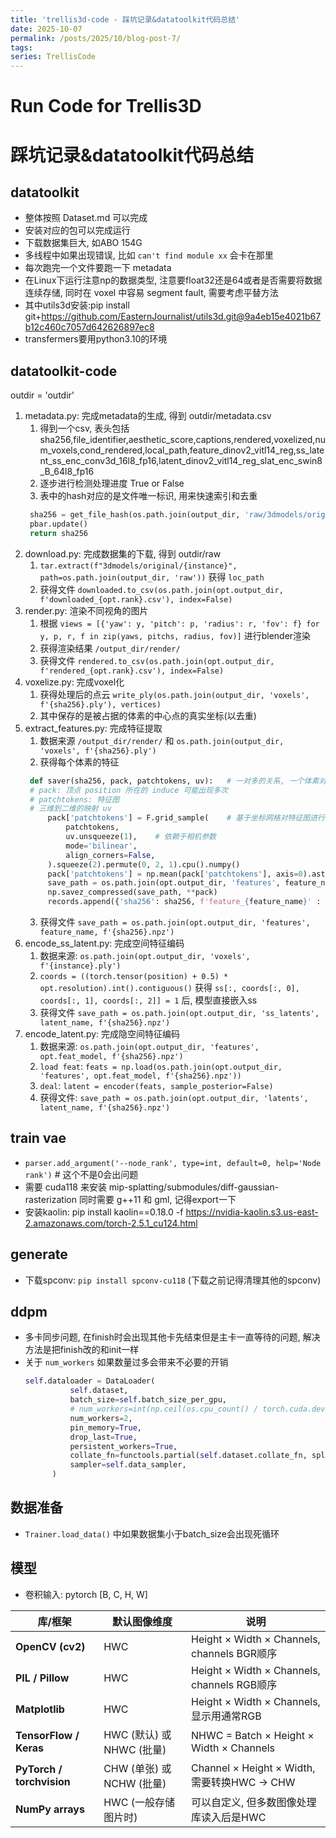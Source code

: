 ```yaml
---
title: 'trellis3d-code - 踩坑记录&datatoolkit代码总结'
date: 2025-10-07
permalink: /posts/2025/10/blog-post-7/
tags:
series: TrellisCode
---
```


# Run Code for Trellis3D
踩坑记录&datatoolkit代码总结
=======

## datatoolkit

- 整体按照 Dataset.md 可以完成
- 安装对应的包可以完成运行
- 下载数据集巨大, 如ABO 154G
- 多线程中如果出现错误, 比如 `can't find module xx` 会卡在那里
- 每次跑完一个文件要跑一下 metadata
- 在Linux下运行注意np的数据类型, 注意要float32还是64或者是否需要将数据连续存储, 同时在 voxel 中容易 segment fault, 需要考虑平替方法
- 其中utils3d安装:pip install git+https://github.com/EasternJournalist/utils3d.git@9a4eb15e4021b67b12c460c7057d642626897ec8
- transfermers要用python3.10的环境

## datatoolkit-code

outdir = 'outdir'

1. metadata.py: 完成metadata的生成, 得到 outdir/metadata.csv
   1. 得到一个csv, 表头包括 sha256,file_identifier,aesthetic_score,captions,rendered,voxelized,num_voxels,cond_rendered,local_path,feature_dinov2_vitl14_reg,ss_latent_ss_enc_conv3d_16l8_fp16,latent_dinov2_vitl14_reg_slat_enc_swin8_B_64l8_fp16
   2. 逐步进行检测处理进度 True or False
   3. 表中的hash对应的是文件唯一标识, 用来快速索引和去重
   ```python
    sha256 = get_file_hash(os.path.join(output_dir, 'raw/3dmodels/original', instance))
    pbar.update()
    return sha256
    ```
2. download.py: 完成数据集的下载, 得到 outdir/raw
   1. `tar.extract(f"3dmodels/original/{instance}", path=os.path.join(output_dir, 'raw'))` 获得 `loc_path`
   2. 获得文件 `downloaded.to_csv(os.path.join(opt.output_dir, f'downloaded_{opt.rank}.csv'), index=False)`
3. render.py: 渲染不同视角的图片
   1. 根据 `views = [{'yaw': y, 'pitch': p, 'radius': r, 'fov': f} for y, p, r, f in zip(yaws, pitchs, radius, fov)]` 进行blender渲染
   2. 获得渲染结果 `/output_dir/render/`
   3. 获得文件 `rendered.to_csv(os.path.join(opt.output_dir, f'rendered_{opt.rank}.csv'), index=False)`
4. voxelize.py: 完成voxel化
   1. 获得处理后的点云 `write_ply(os.path.join(output_dir, 'voxels', f'{sha256}.ply'), vertices)`
   2. 其中保存的是被占据的体素的中心点的真实坐标(以去重)
5. extract_features.py: 完成特征提取
   1. 数据来源 `/output_dir/render/` 和 `os.path.join(output_dir, 'voxels', f'{sha256}.ply')`
   2. 获得每个体素的特征
   ```python
    def saver(sha256, pack, patchtokens, uv):   # 一对多的关系, 一个体素对应多个特征
    # pack: 顶点 position 所在的 induce 可能出现多次
    # patchtokens: 特征图
    # 三维到二维的映射 uv
        pack['patchtokens'] = F.grid_sample(    # 基于坐标网格对特征图进行采样
            patchtokens,
            uv.unsqueeze(1),    # 依赖于相机参数
            mode='bilinear',
            align_corners=False,
        ).squeeze(2).permute(0, 2, 1).cpu().numpy()
        pack['patchtokens'] = np.mean(pack['patchtokens'], axis=0).astype(np.float16)   # 特征平均
        save_path = os.path.join(opt.output_dir, 'features', feature_name, f'{sha256}.npz')
        np.savez_compressed(save_path, **pack)
        records.append({'sha256': sha256, f'feature_{feature_name}' : True})
   ```
   3. 获得文件 `save_path = os.path.join(opt.output_dir, 'features', feature_name, f'{sha256}.npz')`
6. encode_ss_latent.py: 完成空间特征编码
   1. 数据来源: `os.path.join(opt.output_dir, 'voxels', f'{instance}.ply')`
   2. `coords = ((torch.tensor(position) + 0.5) * opt.resolution).int().contiguous()` 获得 `ss[:, coords[:, 0], coords[:, 1], coords[:, 2]] = 1` 后, 模型直接嵌入ss
   3. 获得文件 `save_path = os.path.join(opt.output_dir, 'ss_latents', latent_name, f'{sha256}.npz')`
7. encode_latent.py: 完成隐空间特征编码
   1. 数据来源: `os.path.join(opt.output_dir, 'features', opt.feat_model, f'{sha256}.npz')`
   2. `load feat`: `feats = np.load(os.path.join(opt.output_dir, 'features', opt.feat_model, f'{sha256}.npz'))`
   3. `deal`: `latent = encoder(feats, sample_posterior=False)`
   4. 获得文件: `save_path = os.path.join(opt.output_dir, 'latents', latent_name, f'{sha256}.npz')`

## train vae

- `parser.add_argument('--node_rank', type=int, default=0, help='Node rank')`   # 这个不是0会出问题
- 需要 cuda118 来安装 mip-splatting/submodules/diff-gaussian-rasterization 同时需要 g++11 和 gml, 记得export一下
- 安装kaolin: pip install kaolin==0.18.0 -f https://nvidia-kaolin.s3.us-east-2.amazonaws.com/torch-2.5.1_cu124.html

## generate

- 下载spconv: `pip install spconv-cu118` (下载之前记得清理其他的spconv)

## ddpm

- 多卡同步问题, 在finish时会出现其他卡先结束但是主卡一直等待的问题, 解决方法是把finish改的和init一样
- 关于 `num_workers` 如果数量过多会带来不必要的开销
  ```python
  self.dataloader = DataLoader(
            self.dataset,
            batch_size=self.batch_size_per_gpu,
            # num_workers=int(np.ceil(os.cpu_count() / torch.cuda.device_count())),
            num_workers=2,
            pin_memory=True,
            drop_last=True,
            persistent_workers=True,
            collate_fn=functools.partial(self.dataset.collate_fn, split_size=self.batch_split),
            sampler=self.data_sampler,
        )
  ```

## 数据准备

- `Trainer.load_data()` 中如果数据集小于batch_size会出现死循环

## 模型

- 卷积输入: pytorch [B, C, H, W]

| 库/框架                      | 默认图像维度               | 说明                                       |
| ------------------------- | -------------------- | ---------------------------------------- |
| **OpenCV (cv2)**          | HWC                  | Height × Width × Channels, channels BGR顺序 |
| **PIL / Pillow**          | HWC                  | Height × Width × Channels, channels RGB顺序 |
| **Matplotlib**            | HWC                  | Height × Width × Channels, 显示用通常RGB       |
| **TensorFlow / Keras**    | HWC (默认) 或 NHWC (批量) | NHWC = Batch × Height × Width × Channels |
| **PyTorch / torchvision** | CHW (单张) 或 NCHW (批量) | Channel × Height × Width, 需要转换HWC → CHW   |
| **NumPy arrays**          | HWC (一般存储图片时)        | 可以自定义, 但多数图像处理库读入后是HWC                    |
